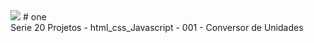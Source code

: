 <img src="Captura de Tela 2023-09-01 às 21.41.56.png">
# one <br>
Serie 20 Projetos - html_css_Javascript - 001 - Conversor de Unidades
